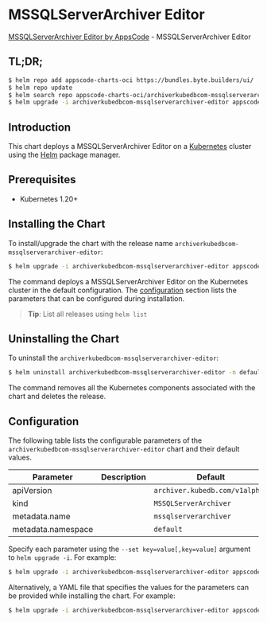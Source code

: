 # MSSQLServerArchiver Editor

[MSSQLServerArchiver Editor by AppsCode](https://byte.builders) - MSSQLServerArchiver Editor

## TL;DR;

```bash
$ helm repo add appscode-charts-oci https://bundles.byte.builders/ui/
$ helm repo update
$ helm search repo appscode-charts-oci/archiverkubedbcom-mssqlserverarchiver-editor --version=v0.5.0
$ helm upgrade -i archiverkubedbcom-mssqlserverarchiver-editor appscode-charts-oci/archiverkubedbcom-mssqlserverarchiver-editor -n default --create-namespace --version=v0.5.0
```

## Introduction

This chart deploys a MSSQLServerArchiver Editor on a [Kubernetes](http://kubernetes.io) cluster using the [Helm](https://helm.sh) package manager.

## Prerequisites

- Kubernetes 1.20+

## Installing the Chart

To install/upgrade the chart with the release name `archiverkubedbcom-mssqlserverarchiver-editor`:

```bash
$ helm upgrade -i archiverkubedbcom-mssqlserverarchiver-editor appscode-charts-oci/archiverkubedbcom-mssqlserverarchiver-editor -n default --create-namespace --version=v0.5.0
```

The command deploys a MSSQLServerArchiver Editor on the Kubernetes cluster in the default configuration. The [configuration](#configuration) section lists the parameters that can be configured during installation.

> **Tip**: List all releases using `helm list`

## Uninstalling the Chart

To uninstall the `archiverkubedbcom-mssqlserverarchiver-editor`:

```bash
$ helm uninstall archiverkubedbcom-mssqlserverarchiver-editor -n default
```

The command removes all the Kubernetes components associated with the chart and deletes the release.

## Configuration

The following table lists the configurable parameters of the `archiverkubedbcom-mssqlserverarchiver-editor` chart and their default values.

|     Parameter      | Description |                  Default                  |
|--------------------|-------------|-------------------------------------------|
| apiVersion         |             | <code>archiver.kubedb.com/v1alpha1</code> |
| kind               |             | <code>MSSQLServerArchiver</code>          |
| metadata.name      |             | <code>mssqlserverarchiver</code>          |
| metadata.namespace |             | <code>default</code>                      |


Specify each parameter using the `--set key=value[,key=value]` argument to `helm upgrade -i`. For example:

```bash
$ helm upgrade -i archiverkubedbcom-mssqlserverarchiver-editor appscode-charts-oci/archiverkubedbcom-mssqlserverarchiver-editor -n default --create-namespace --version=v0.5.0 --set apiVersion=archiver.kubedb.com/v1alpha1
```

Alternatively, a YAML file that specifies the values for the parameters can be provided while
installing the chart. For example:

```bash
$ helm upgrade -i archiverkubedbcom-mssqlserverarchiver-editor appscode-charts-oci/archiverkubedbcom-mssqlserverarchiver-editor -n default --create-namespace --version=v0.5.0 --values values.yaml
```
